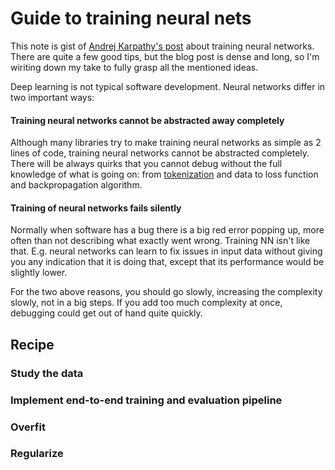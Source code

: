 # Guide to training neural nets

This note is gist of [Andrej Karpathy's
post](https://karpathy.github.io/2019/04/25/recipe/) about training neural
networks. There are quite a few good tips, but the blog post is dense and long,
so I'm wiriting down my take to fully grasp all the mentioned ideas.

Deep learning is not typical software development. Neural networks differ in two
important ways:

#### Training neural networks cannot be abstracted away completely

Although many libraries try to make training neural networks as simple as 2
lines of code, training neural networks cannot be abstracted completely. There
will be always quirks that you cannot debug without the full knowledge of what
is going on: from [tokenization](./tokenization_gotchas.md) and data to loss
function and backpropagation algorithm.

#### Training of neural networks fails silently

Normally when software has a bug there is a big red error popping up, more often
than not describing what exactly went wrong. Training NN isn't like that. E.g.
neural networks can learn to fix issues in input data without giving you any
indication that it is doing that, except that its performance would be slightly
lower.

For the two above reasons, you should go slowly, increasing the complexity
slowly, not in a big steps. If you add too much complexity at once, debugging
could get out of hand quite quickly.

## Recipe

### Study the data

### Implement end-to-end training and evaluation pipeline

### Overfit

### Regularize


